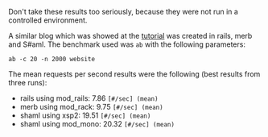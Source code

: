 Don't take these results too seriously, because they were not run in a controlled environment.

A similar blog which was showed at the [tutorial](http://shaml.sztupy.hu/tutorial-start.html) was created in rails, merb and S#aml. The benchmark used was `ab` with the following parameters:

```
ab -c 20 -n 2000 website
```

The mean requests per second results were the following (best results from three runs):
  * rails using mod\_rails: 7.86  `[#/sec] (mean)`
  * merb  using mod\_rack: 9.75  `[#/sec] (mean)`
  * shaml using xsp2: 19.51  `[#/sec] (mean)`
  * shaml using mod\_mono: 20.32  `[#/sec] (mean)`